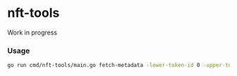 # nft-tools

Work in progress

### Usage

```bash
go run cmd/nft-tools/main.go fetch-metadata -lower-token-id 0 -upper-token-id 3349 -contract-address 0x96ed81c7f4406eff359e27bff6325dc3c9e042bd -rpc-url https://eth-mainnet.alchemyapi.io/v2/...
```
